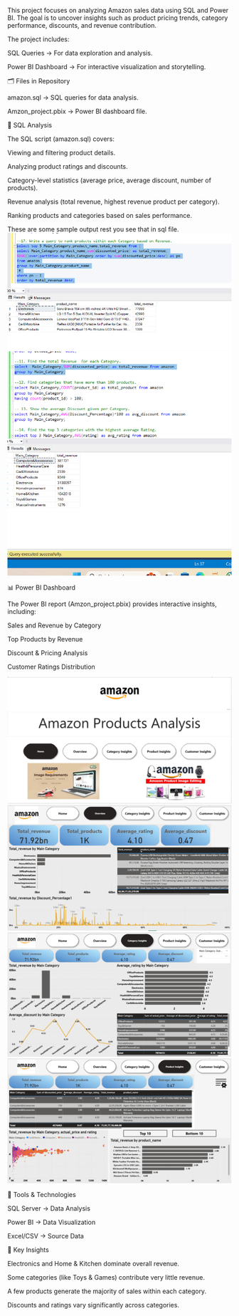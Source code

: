 This project focuses on analyzing Amazon sales data using SQL and Power BI.
The goal is to uncover insights such as product pricing trends, category performance, discounts, and revenue contribution.

The project includes:

SQL Queries → For data exploration and analysis.

Power BI Dashboard → For interactive visualization and storytelling.

🗂️ Files in Repository

amazon.sql → SQL queries for data analysis.

Amzon_project.pbix → Power BI dashboard file.

🧾 SQL Analysis

The SQL script (amazon.sql) covers:

Viewing and filtering product details.

Analyzing product ratings and discounts.

Category-level statistics (average price, average discount, number of products).

Revenue analysis (total revenue, highest revenue product per category).

Ranking products and categories based on sales performance.

These are some sample output rest you see that in sql file.
![Dashboard Screenshot 2](https://github.com/0001sachin/Amazon-Sales-Data-Analysis/blob/main/Screenshot%202025-08-22%20214444.png)
![Dashboard Screenshot 2](https://github.com/0001sachin/Amazon-Sales-Data-Analysis/blob/main/Screenshot%202025-08-22%20214553.png)

📊 Power BI Dashboard

The Power BI report (Amzon_project.pbix) provides interactive insights, including:

Sales and Revenue by Category

Top Products by Revenue

Discount & Pricing Analysis

Customer Ratings Distribution

![Dashboard Screenshot 2](https://github.com/0001sachin/Amazon-Sales-Data-Analysis/blob/main/Screenshot%202025-08-22%20192021.png)
![Dashboard Screenshot 2](https://github.com/0001sachin/Amazon-Sales-Data-Analysis/blob/main/Screenshot%202025-08-22%20192044.png)
![Dashboard Screenshot 2](https://github.com/0001sachin/Amazon-Sales-Data-Analysis/blob/main/Screenshot%202025-08-22%20192108.png)
![Dashboard Screenshot 2](https://github.com/0001sachin/Amazon-Sales-Data-Analysis/blob/main/Screenshot%202025-08-22%20192130.png)

🚀 Tools & Technologies

SQL Server → Data Analysis

Power BI → Data Visualization

Excel/CSV → Source Data

🔮 Key Insights

Electronics and Home & Kitchen dominate overall revenue.

Some categories (like Toys & Games) contribute very little revenue.

A few products generate the majority of sales within each category.

Discounts and ratings vary significantly across categories.
